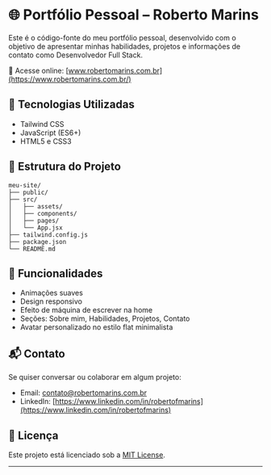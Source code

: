 # 🌐 Portfólio Pessoal – Roberto Marins

Este é o código-fonte do meu portfólio pessoal, desenvolvido com o objetivo de apresentar minhas habilidades, projetos e informações de contato como Desenvolvedor Full Stack.

🔗 Acesse online: [www.robertomarins.com.br](https://www.robertomarins.com.br/)

## 🚀 Tecnologias Utilizadas

- Tailwind CSS
- JavaScript (ES6+)
- HTML5 e CSS3

## 📁 Estrutura do Projeto
```text
meu-site/
├── public/
├── src/
│   ├── assets/
│   ├── components/
│   ├── pages/
│   └── App.jsx
├── tailwind.config.js
├── package.json
└── README.md
```

## 🧩 Funcionalidades

- Animações suaves
- Design responsivo
- Efeito de máquina de escrever na home
- Seções: Sobre mim, Habilidades, Projetos, Contato
- Avatar personalizado no estilo flat minimalista

## 📬 Contato

Se quiser conversar ou colaborar em algum projeto:

- Email: contato@robertomarins.com.br
- LinkedIn: [https://www.linkedin.com/in/robertofmarins](https://www.linkedin.com/in/robertofmarins)

## 📝 Licença

Este projeto está licenciado sob a [MIT License](LICENSE).

---
